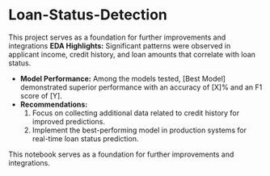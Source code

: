 # Loan-Status-Detection
This project serves as a foundation for further improvements and integrations
 **EDA Highlights:** Significant patterns were observed in applicant income, credit history, and loan amounts that correlate with loan status.
- **Model Performance:** Among the models tested, [Best Model] demonstrated superior performance with an accuracy of [X]% and an F1 score of [Y].
- **Recommendations:**
  1. Focus on collecting additional data related to credit history for improved predictions.
  2. Implement the best-performing model in production systems for real-time loan status prediction.

This notebook serves as a foundation for further improvements and integrations.
